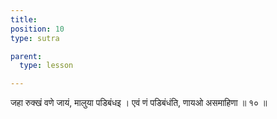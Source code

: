 ```yaml
---
title: 
position: 10
type: sutra

parent:
  type: lesson

---
```


जहा रुक्खं वणे जायं, मालुया पडिबंधइ । 
एवं णं पडिबंधंति, णायओ असमाहिणा ॥ १० ॥ 